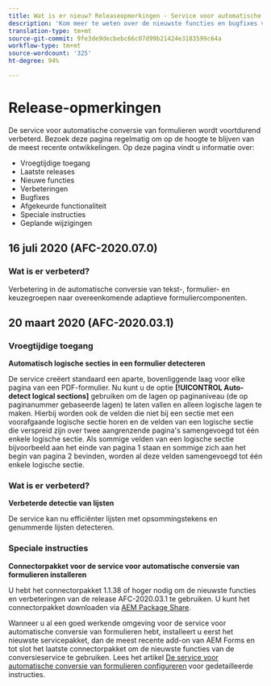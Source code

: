 ```yaml
---
title: Wat is er nieuw? Releaseopmerkingen - Service voor automatische conversie van formulieren
description: 'Kom meer te weten over de nieuwste functies en bugfixes voor de service voor automatische conversie van formulieren '
translation-type: tm+mt
source-git-commit: 9fe3de9decbebc66c07d99b21424e3183599c64a
workflow-type: tm+mt
source-wordcount: '325'
ht-degree: 94%

---
```



# Release-opmerkingen

De service voor automatische conversie van formulieren wordt voortdurend verbeterd. Bezoek deze pagina regelmatig om op de hoogte te blijven van de meest recente ontwikkelingen. Op deze pagina vindt u informatie over:

* Vroegtijdige toegang
* Laatste releases
* Nieuwe functies
* Verbeteringen
* Bugfixes
* Afgekeurde functionaliteit
* Speciale instructies
* Geplande wijzigingen


## 16 juli 2020 (AFC-2020.07.0)

### Wat is er verbeterd?

Verbetering in de automatische conversie van tekst-, formulier- en keuzegroepen naar overeenkomende adaptieve formuliercomponenten.

## 20 maart 2020 (AFC-2020.03.1)

### Vroegtijdige toegang

**Automatisch logische secties in een formulier detecteren**

De service creëert standaard een aparte, bovenliggende laag voor elke pagina van een PDF-formulier. Nu kunt u de optie **[!UICONTROL Auto-detect logical sections]** gebruiken om de lagen op paginaniveau (de op paginanummer gebaseerde lagen) te laten vallen en alleen logische lagen te maken. Hierbij worden ook de velden die niet bij een sectie met een voorafgaande logische sectie horen en de velden van een logische sectie die verspreid zijn over twee aangrenzende pagina&#39;s samengevoegd tot één enkele logische sectie. Als sommige velden van een logische sectie bijvoorbeeld aan het einde van pagina 1 staan en sommige zich aan het begin van pagina 2 bevinden, worden al deze velden samengevoegd tot één enkele logische sectie.

### Wat is er verbeterd?

**Verbeterde detectie van lijsten**

De service kan nu efficiënter lijsten met opsommingstekens en genummerde lijsten detecteren.

### Speciale instructies

**Connectorpakket voor de service voor automatische conversie van formulieren installeren**

U hebt het connectorpakket 1.1.38 of hoger nodig om de nieuwste functies en verbeteringen van de release AFC-2020.03.1 te gebruiken. U kunt het connectorpakket downloaden via [AEM Package Share](https://www.adobeaemcloud.com/content/marketplace/marketplaceProxy.html?packagePath=/content/companies/public/adobe/packages/cq650/featurepack/AFCS-Connector-2020.03.1).

Wanneer u al een goed werkende omgeving voor de service voor automatische conversie van formulieren hebt, installeert u eerst het nieuwste servicepakket, dan de meest recente add-on van AEM Forms en tot slot het laatste connectorpakket om de nieuwste functies van de conversieservice te gebruiken. Lees het artikel [De service voor automatische conversie van formulieren configureren](configure-service.md) voor gedetailleerde instructies.